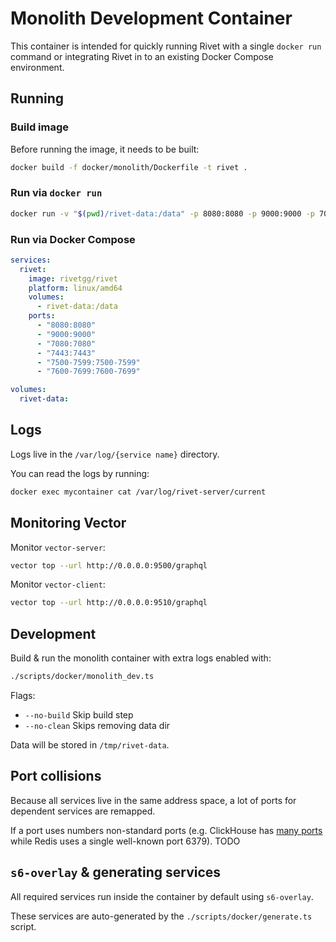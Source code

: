 # Monolith Development Container

This container is intended for quickly running Rivet with a single `docker run` command or integrating Rivet
in to an existing Docker Compose environment.

## Running

### Build image

Before running the image, it needs to be built:

```bash
docker build -f docker/monolith/Dockerfile -t rivet .
```

### Run via `docker run`

```bash
docker run -v "$(pwd)/rivet-data:/data" -p 8080:8080 -p 9000:9000 -p 7080:7080 -p 7443:7443 -p 7500-7599:7500-7599 -p 7600-7699:7600-7699 --platform linux/amd64 rivetgg/rivet
```

### Run via Docker Compose

```yaml
services:
  rivet:
    image: rivetgg/rivet
    platform: linux/amd64
    volumes:
      - rivet-data:/data
    ports:
      - "8080:8080"
      - "9000:9000"
      - "7080:7080"
      - "7443:7443"
      - "7500-7599:7500-7599"
      - "7600-7699:7600-7699"

volumes:
  rivet-data:
```

## Logs

Logs live in the `/var/log/{service name}` directory.

You can read the logs by running:

```bash
docker exec mycontainer cat /var/log/rivet-server/current
```

## Monitoring Vector

Monitor `vector-server`:

```bash
vector top --url http://0.0.0.0:9500/graphql
```

Monitor `vector-client`:

```bash
vector top --url http://0.0.0.0:9510/graphql
```

## Development

Build & run the monolith container with extra logs enabled with:

```bash
./scripts/docker/monolith_dev.ts
```

Flags:

- `--no-build` Skip build step
- `--no-clean` Skips removing data dir

Data will be stored in `/tmp/rivet-data`.

## Port collisions

Because all services live in the same address space, a lot of ports for dependent services are remapped.

If a port uses numbers non-standard ports (e.g. ClickHouse has
[many ports](https://clickhouse.com/docs/en/guides/sre/network-ports) while Redis uses a single well-known
port 6379). TODO

## `s6-overlay` & generating services

All required services run inside the container by default using `s6-overlay`.

These services are auto-generated by the `./scripts/docker/generate.ts` script.
